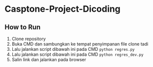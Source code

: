 # Casptone-Project-Dicoding

## How to Run

1. Clone repository
2. Buka CMD dan sambungkan ke tempat penyimpanan file clone tadi
3. Lalu jalankan script dibawah ini pada CMD `python regres.py`
4. Lalu jalankan script dibawah ini pada CMD `python regres_dev.py`
5. Salin link dan jalankan pada browser